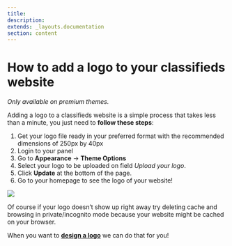 ```yaml
---
title:
description:
extends: _layouts.documentation
section: content
---
```


# How to add a logo to your classifieds website

  *Only available on premium themes.* 

Adding a logo to a classifieds website is a simple process that takes less than a minute, you just need to  **follow these steps**:

1.  Get your logo file ready in your preferred format with the recommended dimensions of 250px by 40px
2.  Login to your panel
3.  Go to  **Appearance**  ->  **Theme Options**
4.  Select your logo to be uploaded on field  _Upload your logo_.
5.  Click  **Update**  at the bottom of the page.
6.  Go to your homepage to see the logo of your website!

![](https://github.com/yclas/guides/blob/master/images/appearance.png)
  
Of course if your logo doesn’t show up right away try deleting cache and browsing in private/incognito mode because your website might be cached on your browser.

When you want to  **[design a logo](http://selfhosted.yclas.com/services/logo-for-your-site.html)**  we can do that for you!
